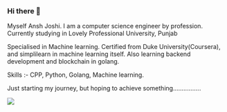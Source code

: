 ### Hi there 👋

Myself Ansh Joshi. I am a computer science engineer by profession. Currently studying in Lovely Professional University, Punjab
 
Specialised in Machine learning. Certified from Duke University(Coursera), and simplilearn in machine learning itself. Also learning backend development and blockchain in golang.

Skills :- CPP, Python, Golang, Machine learning.

Just starting my journey, but hoping to achieve something................

<img src = "https://img.shields.io/badge/TensorFlow-FF6F00?style=for-the-badge&logo=tensorflow&logoColor=white"/>
